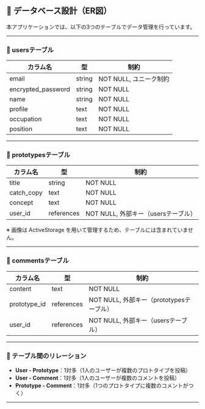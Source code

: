 ## 📘 データベース設計（ER図）

本アプリケーションでは、以下の3つのテーブルでデータ管理を行っています。

---

### 🔹 usersテーブル

| カラム名            | 型       | 制約                    |
|---------------------|----------|-------------------------|
| email               | string   | NOT NULL, ユニーク制約  |
| encrypted_password  | string   | NOT NULL               |
| name                | string   | NOT NULL               |
| profile             | text     | NOT NULL               |
| occupation          | text     | NOT NULL               |
| position            | text     | NOT NULL               |

---

### 🔹 prototypesテーブル

| カラム名     | 型         | 制約                                |
|--------------|------------|-------------------------------------|
| title         | string     | NOT NULL                            |
| catch_copy    | text       | NOT NULL                            |
| concept       | text       | NOT NULL                            |
| user_id       | references | NOT NULL, 外部キー（usersテーブル） |

※ 画像は ActiveStorage を用いて管理するため、テーブルには含まれていません。

---

### 🔹 commentsテーブル

| カラム名       | 型         | 制約                                      |
|----------------|------------|-------------------------------------------|
| content        | text       | NOT NULL                                  |
| prototype_id   | references | NOT NULL, 外部キー（prototypesテーブル）  |
| user_id        | references | NOT NULL, 外部キー（usersテーブル）       |

---

### 🔗 テーブル間のリレーション

- **User - Prototype**：1対多（1人のユーザーが複数のプロトタイプを投稿）
- **User - Comment**：1対多（1人のユーザーが複数のコメントを投稿）
- **Prototype - Comment**：1対多（1つのプロトタイプに複数のコメントがつく）

---